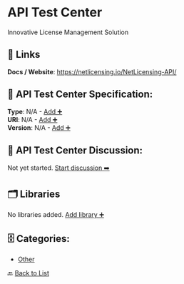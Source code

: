 # API Test Center

Innovative License Management Solution

##  🔗 Links
**Docs / Website**: https://netlicensing.io/NetLicensing-API/

## 🧬 API Test Center Specification:
**Type**: N/A - [Add ➕](https://github.com/apis-list/apis-list/edit/main/apis/api-test-center/api-test-center.yaml)  
**URI**: N/A - [Add ➕](https://github.com/apis-list/apis-list/edit/main/apis/api-test-center/api-test-center.yaml)  
**Version**: N/A - [Add ➕](https://github.com/apis-list/apis-list/edit/main/apis/api-test-center/api-test-center.yaml)

## 💬 API Test Center Discussion:
Not yet started. [Start discussion ➡️](https://github.com/apis-list/apis-list/discussions/new)

## 🗂️ Libraries

No libraries added. [Add library ➕](https://github.com/apis-list/apis-list/edit/main/apis/api-test-center/api-test-center.yaml)    


## 🗄️ Categories:
- [Other](https://github.com/apis-list/apis-list#other-)

🔙  [Back to List](https://github.com/apis-list/apis-list)
